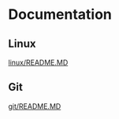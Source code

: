 # Documentation

## Linux

[linux/README.MD](linux/README.MD)

## Git

[git/README.MD](git/README.MD)
